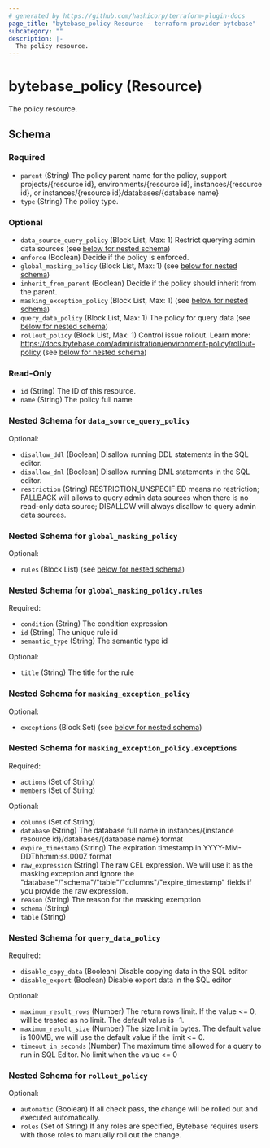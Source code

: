 ```yaml
---
# generated by https://github.com/hashicorp/terraform-plugin-docs
page_title: "bytebase_policy Resource - terraform-provider-bytebase"
subcategory: ""
description: |-
  The policy resource.
---
```


# bytebase_policy (Resource)

The policy resource.



<!-- schema generated by tfplugindocs -->
## Schema

### Required

- `parent` (String) The policy parent name for the policy, support projects/{resource id}, environments/{resource id}, instances/{resource id}, or instances/{resource id}/databases/{database name}
- `type` (String) The policy type.

### Optional

- `data_source_query_policy` (Block List, Max: 1) Restrict querying admin data sources (see [below for nested schema](#nestedblock--data_source_query_policy))
- `enforce` (Boolean) Decide if the policy is enforced.
- `global_masking_policy` (Block List, Max: 1) (see [below for nested schema](#nestedblock--global_masking_policy))
- `inherit_from_parent` (Boolean) Decide if the policy should inherit from the parent.
- `masking_exception_policy` (Block List, Max: 1) (see [below for nested schema](#nestedblock--masking_exception_policy))
- `query_data_policy` (Block List, Max: 1) The policy for query data (see [below for nested schema](#nestedblock--query_data_policy))
- `rollout_policy` (Block List, Max: 1) Control issue rollout. Learn more: https://docs.bytebase.com/administration/environment-policy/rollout-policy (see [below for nested schema](#nestedblock--rollout_policy))

### Read-Only

- `id` (String) The ID of this resource.
- `name` (String) The policy full name

<a id="nestedblock--data_source_query_policy"></a>
### Nested Schema for `data_source_query_policy`

Optional:

- `disallow_ddl` (Boolean) Disallow running DDL statements in the SQL editor.
- `disallow_dml` (Boolean) Disallow running DML statements in the SQL editor.
- `restriction` (String) RESTRICTION_UNSPECIFIED means no restriction; FALLBACK will allows to query admin data sources when there is no read-only data source; DISALLOW will always disallow to query admin data sources.


<a id="nestedblock--global_masking_policy"></a>
### Nested Schema for `global_masking_policy`

Optional:

- `rules` (Block List) (see [below for nested schema](#nestedblock--global_masking_policy--rules))

<a id="nestedblock--global_masking_policy--rules"></a>
### Nested Schema for `global_masking_policy.rules`

Required:

- `condition` (String) The condition expression
- `id` (String) The unique rule id
- `semantic_type` (String) The semantic type id

Optional:

- `title` (String) The title for the rule



<a id="nestedblock--masking_exception_policy"></a>
### Nested Schema for `masking_exception_policy`

Optional:

- `exceptions` (Block Set) (see [below for nested schema](#nestedblock--masking_exception_policy--exceptions))

<a id="nestedblock--masking_exception_policy--exceptions"></a>
### Nested Schema for `masking_exception_policy.exceptions`

Required:

- `actions` (Set of String)
- `members` (Set of String)

Optional:

- `columns` (Set of String)
- `database` (String) The database full name in instances/{instance resource id}/databases/{database name} format
- `expire_timestamp` (String) The expiration timestamp in YYYY-MM-DDThh:mm:ss.000Z format
- `raw_expression` (String) The raw CEL expression. We will use it as the masking exception and ignore the "database"/"schema"/"table"/"columns"/"expire_timestamp" fields if you provide the raw expression.
- `reason` (String) The reason for the masking exemption
- `schema` (String)
- `table` (String)



<a id="nestedblock--query_data_policy"></a>
### Nested Schema for `query_data_policy`

Required:

- `disable_copy_data` (Boolean) Disable copying data in the SQL editor
- `disable_export` (Boolean) Disable export data in the SQL editor

Optional:

- `maximum_result_rows` (Number) The return rows limit. If the value <= 0, will be treated as no limit. The default value is -1.
- `maximum_result_size` (Number) The size limit in bytes. The default value is 100MB, we will use the default value if the limit <= 0.
- `timeout_in_seconds` (Number) The maximum time allowed for a query to run in SQL Editor. No limit when the value <= 0


<a id="nestedblock--rollout_policy"></a>
### Nested Schema for `rollout_policy`

Optional:

- `automatic` (Boolean) If all check pass, the change will be rolled out and executed automatically.
- `roles` (Set of String) If any roles are specified, Bytebase requires users with those roles to manually roll out the change.


